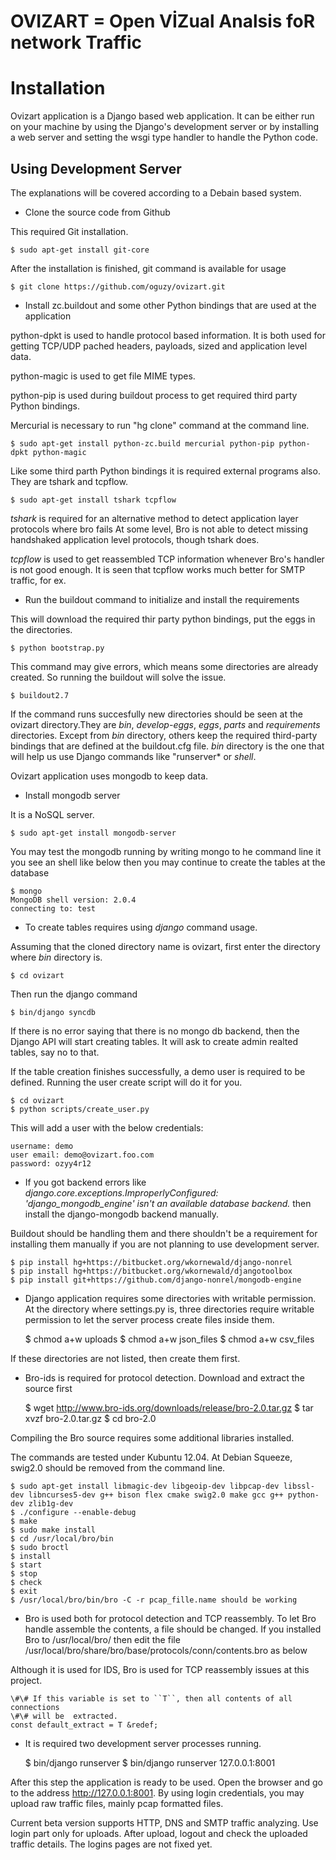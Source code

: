 OVIZART =  Open VİZual Analsis foR network Traffic
==================================================

Installation
============

Ovizart application is a Django based web application. It can be either run on your machine by using the Django's
development server or by installing a web server and setting the wsgi type handler to handle the Python code.

Using Development Server
------------------------

The explanations will be covered according to a Debain based system.

* Clone the source code from Github

This required Git installation.

    $ sudo apt-get install git-core

After the installation is finished, git command is available for usage

    $ git clone https://github.com/oguzy/ovizart.git

* Install zc.buildout and some other Python bindings that are used at the application

python-dpkt is used to handle protocol based information. It is both used for getting TCP/UDP pached headers, payloads,
sized and application level data.

python-magic is used to get file MIME types.

python-pip is used during buildout process to get required third party Python bindings.

Mercurial is necessary to run "hg clone" command at the command line.

	$ sudo apt-get install python-zc.build mercurial python-pip python-dpkt python-magic

Like some third parth Python bindings it is required external programs also. They are tshark and tcpflow.

    $ sudo apt-get install tshark tcpflow

*tshark* is required for an alternative method to detect application layer protocols where bro fails
At some level, Bro is not able to detect missing handshaked application level protocols, though tshark does.

*tcpflow* is used to get reassembled TCP information whenever Bro's handler is not good enough. It is seen that tcpflow works
much better for SMTP traffic, for ex.

* Run the buildout command to initialize and install the requirements

This will download the required thir party python bindings, put the eggs in the directories.

	$ python bootstrap.py

This command may give errors, which means some directories are already created. So running the buildout will solve the issue.

	$ buildout2.7


If the command runs succesfully new directories should be seen at the ovizart directory.They are *bin*, *develop-eggs*,
*eggs*, *parts* and *requirements* directories. Except from *bin* directory, others keep the required third-party bindings that are
defined at the buildout.cfg file. *bin* directory is the one that will help us use Django commands like "runserver* or *shell*.

Ovizart application uses mongodb to keep data.

* Install mongodb server

It is a NoSQL server.

	$ sudo apt-get install mongodb-server

You may test the mongodb running by writing mongo to he command line
it you see an shell like below then you may continue to create the tables at the database

	$ mongo
	MongoDB shell version: 2.0.4
	connecting to: test

* To create tables requires using *django* command usage.

Assuming that the cloned directory name is ovizart, first enter the directory where *bin* directory is.

    $ cd ovizart

Then run the django command

    $ bin/django syncdb

If there is no error saying that there is no mongo db backend, then the Django API will start creating tables. It will ask
to create admin realted tables, say no to that.

If the table creation finishes successfully, a demo user is required to be defined. Running the user create script will
do it for you.

    $ cd ovizart
    $ python scripts/create_user.py

This will add a user with the below credentials:

    username: demo
    user email: demo@ovizart.foo.com
    password: ozyy4r12

* If you got backend errors like *django.core.exceptions.ImproperlyConfigured: 'django_mongodb_engine' isn't an
available database backend.* then install the django-mongodb backend manually.

Buildout should be handling them and there shouldn't be a requirement for installing them manually if you are not
planning to use development server.

	$ pip install hg+https://bitbucket.org/wkornewald/django-nonrel
	$ pip install hg+https://bitbucket.org/wkornewald/djangotoolbox
	$ pip install git+https://github.com/django-nonrel/mongodb-engine

* Django application requires some directories with writable permission. At the directory where settings.py is, three
directories require writable permission to let the server process create files inside them.

	$ chmod a+w uploads
	$ chmod a+w json_files
    $ chmod a+w csv_files

If these directories are not listed, then create them first.

* Bro-ids is required for protocol detection. Download and extract the source first

    $ wget http://www.bro-ids.org/downloads/release/bro-2.0.tar.gz
    $ tar xvzf bro-2.0.tar.gz
    $ cd bro-2.0

Compiling the Bro source requires some additional libraries installed.

The commands are tested under Kubuntu 12.04. At Debian Squeeze, swig2.0 should be removed from the command line.

	$ sudo apt-get install libmagic-dev libgeoip-dev libpcap-dev libssl-dev libncurses5-dev g++ bison flex cmake swig2.0 make gcc g++ python-dev zlib1g-dev
	$ ./configure --enable-debug
	$ make
	$ sudo make install
	$ cd /usr/local/bro/bin
	$ sudo broctl
	$ install
	$ start
	$ stop
	$ check
	$ exit
	$ /usr/local/bro/bin/bro -C -r pcap_fille.name should be working

* Bro is used both for protocol detection and TCP reassembly. To let Bro handle assemble the contents, a file should be
changed. If you installed Bro to /usr/local/bro/ then edit the file /usr/local/bro/share/bro/base/protocols/conn/contents.bro as below

Although it is used for IDS, Bro is used for TCP reassembly issues at this project.

	\#\# If this variable is set to ``T``, then all contents of all connections  
	\#\# will be  extracted.  
	const default_extract = T &redef;

* It is required two development server processes running.

    $ bin/django runserver
    $ bin/django runserver 127.0.0.1:8001

After this step the application is ready to be used. Open the browser and go to the address http://127.0.0.1:8001. By using
login credentials, you may upload raw traffic files, mainly pcap formatted files.

Current beta version supports HTTP, DNS and SMTP traffic analyzing. Use login part only for uploads. After upload, logout and check the
uploaded traffic details. The logins pages are not fixed yet.